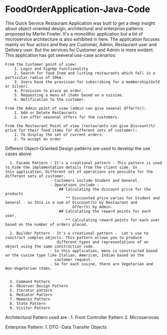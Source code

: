# FoodOrderApplication-Java-Code

This Quick Service Restaurant Application was built to get a deep insight about object-oriented design, architectural and enterprise patterns proposed by Martin Fowler. It's a monolithic application but a bit of microservice architecture is also exhibited in here. The application focuses mainly on four actors and they are Customer, Admin, Restaurant user and Delivery user. But the services for Customer and Admin is more evident. This application has got seeveral use-case scenarios:

    From the Customer point of view:
        1. Login and SignUp functionality
        2. Search for food Item and listing restaurants which fall in a particular radius of 10km.
        3. Users have the provision for subscribing for a membership(Gold or Silver).
        4. Provision to place an order.
        5. Requesting a menu of items based on a cuisine.
        6. Notification to the customer.
        
    From the Admin point of view (admin can give seaonal Offer(%)):
        1. Add or Delete Restaurants
        2. Can offer seasonal offers for the customers.
        
    From the Restaurant Point of view (restaurants can give Discount(%) price for their food items for different sets of customer):
        1. To display the set of current orders.
        2. To accept an order
       
Different Object-Oriented Design patterns are used to develop the use cases above.
      
      1. Facade Pattern - It's a creational pattern - This pattern is used to hide the implementation details from the client side. In                           this application, Different set of operations are possible for the different sets of customer.
                        - Customers include Student and General.
                        - Operations include :
                            ## Calculating the discount price for the products 
                               ** Discounted price varies for Student and General - as this is a sum of Discount(%) by Restaurant and 
                                  Offer(%) by Admin.
                            ## Calculating the reward points for each user.
                               ** Calculating reward points for each user based on the number of orders placed.
                               
      2. Builder Pattern - It's a creational pattern -  Let's use to construct complex objects. This pattern allows you to produce
                           different types and representations of an object using the same construction code.
                        - In this application, menu is constructed based on the cusine type like Italian, American, Indian based on the 
                          customer request.
                        - So for each cusine, there are Vegetarian and Non-Vegeterian items.
                        
                        
      3. Command Pattern
      4. Observer Design Pattern
      5. Iterator pattern
      6. Mediator Pattern
      7. Memento Pattern
      8. State Pattern
      9. Visitor Pattern
      
               
               
 Architectural Pattern used are :
     1. Front Controller Pattern
     2. Microservices
     
 Enterprise Pattern:
     1. DTO -Data Transfer Objects

